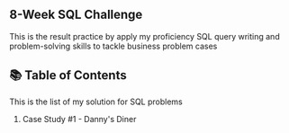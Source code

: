 ## 8-Week SQL Challenge
This is the result practice by apply my proficiency SQL query writing and problem-solving skills to tackle business problem cases 

## 📚 Table of Contents
This is the list of my solution for SQL problems
1. Case Study #1 - Danny's Diner
